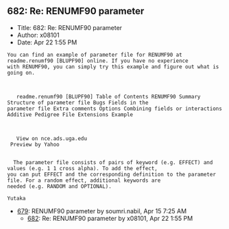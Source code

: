 ## 682: Re: RENUMF90 parameter

- Title: 682: Re: RENUMF90 parameter
- Author: x08101
- Date: Apr 22 1:55 PM

```
You can find an example of parameter file for RENUMF90 at readme.renumf90 [BLUPF90] online. If you have no experience
with RENUMF90, you can simply try this example and figure out what is going on.



   readme.renumf90 [BLUPF90] Table of Contents RENUMF90 Summary Structure of parameter file Bugs Fields in the
parameter file Extra comments Options Combining fields or interactions Additive Pedigree File Extensions Example



   View on nce.ads.uga.edu   
 Preview by Yahoo 


  The parameter file consists of pairs of keyword (e.g. EFFECT) and values (e.g. 1 1 cross alpha). To add the effect,
you can put EFFECT and the corresponding definition to the parameter file. For a random effect, additional keywords are
needed (e.g. RANDOM and OPTIONAL).

Yutaka
```

- [679](0679.md): RENUMF90 parameter by soumri.nabil, Apr 15 7:25 AM
    - [682](0682.md): Re: RENUMF90 parameter by x08101, Apr 22 1:55 PM

